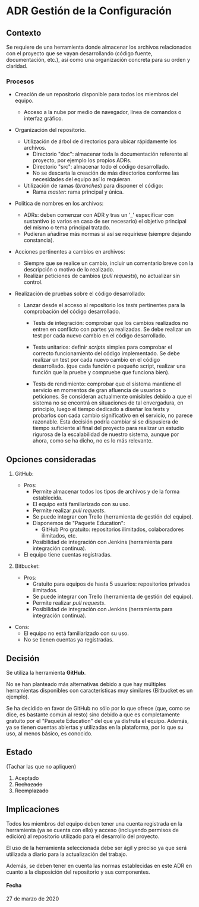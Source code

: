 # ADR Gestión de la Configuración

## Contexto
Se requiere de una herramienta donde almacenar los archivos relacionados con el proyecto que se vayan desarrollando (código fuente, documentación, etc.), así como una organización concreta para su orden y claridad.

### Procesos
* Creación de un repositorio disponible para todos los miembros del equipo.
	* Acceso a la nube por medio de navegador, línea de comandos o interfaz gráfico.
* Organización del repositorio.
	* Utilización de árbol de directorios para ubicar rápidamente los archivos.
	    * Directorio "doc": almacenar toda la documentación referente al proyecto, por ejemplo los propios ADRs.
	    * Directorio "src": almacenar todo el código desarrollado.
	    * No se descarta la creación de más directorios conforme las necesidades del equipo así lo requieran.
	* Utilización de ramas (_branches_) para disponer el código:
		* Rama _master_: rama principal y única.

* Política de nombres en los archivos:
	* ADRs: deben comenzar con ADR y tras un '\_' especificar con sustantivo (o varios en caso de ser necesario) el objetivo principal del mismo o tema principal tratado.
	* Pudieran añadirse más normas si así se requiriese (siempre dejando constancia).

* Acciones pertinentes a cambios en archivos:
	* Siempre que se realice un cambio, incluir un comentario breve con la descripción o motivo de lo realizado.
	* Realizar peticiones de cambios (_pull requests_), no actualizar sin control.

* Realización de pruebas sobre el código desarrollado:
	* Lanzar desde el acceso al repositorio los _tests_ pertinentes para la comprobación del código desarrollado.
		* Tests de integración: comprobar que los cambios realizados no entren en conflicto con partes ya realizadas. Se debe realizar un test por cada nuevo cambio en el código desarrollado.

		* Tests unitarios: definir _scripts_ simples para comprobar el correcto funcionamiento del código implementado. Se debe realizar un test por cada nuevo cambio en el código desarrollado. (que cada función o pequeño script, realizar una función que la pruebe y compruebe que funciona bien).

		* Tests de rendimiento: comprobar que el sistema mantiene el servicio en momentos de gran afluencia de usuarios o peticiones. Se consideran actualmente omisibles debido a que el sistema no se encontrá en situaciones de tal envergadura, en principio, luego el tiempo dedicado a diseñar los tests y probarlos con cada cambio significativo en el servicio, no parece razonable. Esta decisión podría cambiar si se dispusiera de tiempo suficiente al final del proyecto para realizar un estudio rigurosa de la escalabilidad de nuestro sistema, aunque por ahora, como se ha dicho, no es lo más relevante.

## Opciones consideradas
1. GitHub:
	* Pros:
		* Permite almacenar todos los tipos de archivos y de la forma establecida.
		* El equipo está familiarizado con su uso.
		* Permite realizar _pull requests_.
		* Se puede integrar con Trello (herramienta de gestión del equipo).
		* Disponemos de "Paquete Education":
			* GitHub Pro gratuito: repositorios ilimitados, colaboradores ilimitados, etc.
		* Posibilidad de integración con Jenkins (herramienta para integración continua).
    * El equipo tiene cuentas registradas.

2. Bitbucket: 
	* Pros:
		* Gratuito para equipos de hasta 5 usuarios: repositorios privados ilimitados.
		* Se puede integrar con Trello (herramienta de gestión del equipo).
		* Permite realizar _pull requests_.
		* Posibilidad de integración con Jenkins (herramienta para integración continua).
  * Cons:
    * El equipo no está familiarizado con su uso.
    * No se tienen cuentas ya registradas.

## Decisión
Se utiliza la herramienta **GitHub**.

No se han planteado más alternativas debido a que hay múltiples herramientas disponibles con características muy similares (Bitbucket es un ejemplo). 

Se ha decidido en favor de GitHub no sólo por lo que ofrece (que, como se dice, es bastante común al resto) sino debido a que es completamente gratuito por el "Paquete Education" del que ya disfruta el equipo. Además, ya se tienen cuentas abiertas y utilizadas en la plataforma, por lo que su uso, al menos básico, es conocido.

## Estado
(Tachar las que no apliquen)
1. Aceptado
2. ~~Rechazado~~
3. ~~Reemplazado~~

## Implicaciones
Todos los miembros del equipo deben tener una cuenta registrada en la herramienta (ya se cuenta con ello) y acceso (incluyendo permisos de edición) al repositorio utilizado para el desarrollo del proyecto.

El uso de la herramienta seleccionada debe ser ágil y preciso ya que será utilizada a diario para la actualización del trabajo.

Además, se deben tener en cuenta las normas establecidas en este ADR en cuanto a la disposición del repositorio y sus componentes.

#### Fecha
27 de marzo de 2020
